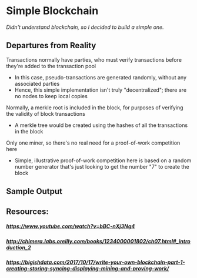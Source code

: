 # Simple Blockchain

*Didn't understand blockchain, so I decided to build a simple one.*

## Departures from Reality
Transactions normally have parties, who must verify transactions before they're added to the transaction pool
- In this case, pseudo-transactions are generated randomly, without any associated parties
- Hence, this simple implementation isn't truly "decentralized"; there are no nodes to keep local copies

Normally, a merkle root is included in the block, for purposes of verifying the validity of block transactions
- A merkle tree would be created using the hashes of all the transactions in the block

Only one miner, so there's no real need for a proof-of-work competition here
- Simple, illustrative proof-of-work competition here is based on a random number generator that's just looking to get the number "7" to create the block

## Sample Output

## Resources:
##### https://www.youtube.com/watch?v=bBC-nXj3Ng4
##### http://chimera.labs.oreilly.com/books/1234000001802/ch07.html#_introduction_2
##### https://bigishdata.com/2017/10/17/write-your-own-blockchain-part-1-creating-storing-syncing-displaying-mining-and-proving-work/
